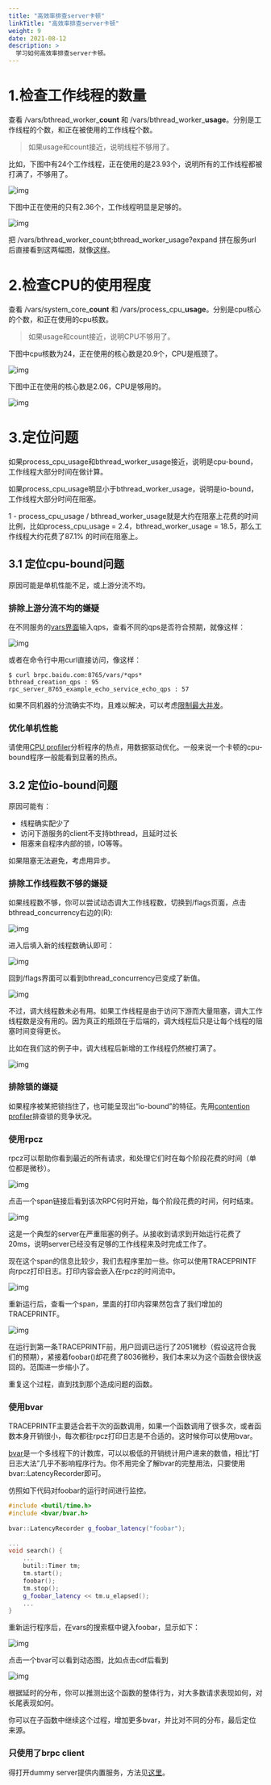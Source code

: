 ```yaml
---
title: "高效率排查server卡顿"
linkTitle: "高效率排查server卡顿"
weight: 9
date: 2021-08-12
description: >
  学习如何高效率排查server卡顿。
---
```

# 1.检查工作线程的数量

查看 /vars/bthread_worker_**count** 和 /vars/bthread_worker_**usage**。分别是工作线程的个数，和正在被使用的工作线程个数。

> 如果usage和count接近，说明线程不够用了。

比如，下图中有24个工作线程，正在使用的是23.93个，说明所有的工作线程都被打满了，不够用了。

![img](../images/full_worker_usage.png)

下图中正在使用的只有2.36个，工作线程明显是足够的。

![img](../images/normal_worker_usage.png)

把 /vars/bthread_worker_count;bthread_worker_usage?expand 拼在服务url后直接看到这两幅图，就像[这样](http://brpc.baidu.com:8765/vars/bthread_worker_count;bthread_worker_usage?expand)。

# 2.检查CPU的使用程度

查看 /vars/system_core_**count** 和 /vars/process_cpu_**usage**。分别是cpu核心的个数，和正在使用的cpu核数。

> 如果usage和count接近，说明CPU不够用了。

下图中cpu核数为24，正在使用的核心数是20.9个，CPU是瓶颈了。

![img](../images/high_cpu_usage.png)

下图中正在使用的核心数是2.06，CPU是够用的。

![img](../images/normal_cpu_usage.png)

# 3.定位问题

如果process_cpu_usage和bthread_worker_usage接近，说明是cpu-bound，工作线程大部分时间在做计算。

如果process_cpu_usage明显小于bthread_worker_usage，说明是io-bound，工作线程大部分时间在阻塞。

1 - process_cpu_usage / bthread_worker_usage就是大约在阻塞上花费的时间比例，比如process_cpu_usage = 2.4，bthread_worker_usage = 18.5，那么工作线程大约花费了87.1% 的时间在阻塞上。

## 3.1 定位cpu-bound问题

原因可能是单机性能不足，或上游分流不均。

### 排除上游分流不均的嫌疑

在不同服务的[vars界面](http://brpc.baidu.com:8765/vars)输入qps，查看不同的qps是否符合预期，就像这样：

![img](../images/bthread_creation_qps.png)

或者在命令行中用curl直接访问，像这样：

```shell
$ curl brpc.baidu.com:8765/vars/*qps*
bthread_creation_qps : 95
rpc_server_8765_example_echo_service_echo_qps : 57
```

如果不同机器的分流确实不均，且难以解决，可以考虑[限制最大并发](server.md#限制最大并发)。

### 优化单机性能

请使用[CPU profiler](cpu_profiler.md)分析程序的热点，用数据驱动优化。一般来说一个卡顿的cpu-bound程序一般能看到显著的热点。

## 3.2 定位io-bound问题

原因可能有：

- 线程确实配少了
- 访问下游服务的client不支持bthread，且延时过长
- 阻塞来自程序内部的锁，IO等等。

如果阻塞无法避免，考虑用异步。

### 排除工作线程数不够的嫌疑

如果线程数不够，你可以尝试动态调大工作线程数，切换到/flags页面，点击bthread_concurrency右边的(R):

![img](../images/bthread_concurrency_1.png)

进入后填入新的线程数确认即可：

![img](../images/bthread_concurrency_2.png)

回到/flags界面可以看到bthread_concurrency已变成了新值。

![img](../images/bthread_concurrency_3.png)

不过，调大线程数未必有用。如果工作线程是由于访问下游而大量阻塞，调大工作线程数是没有用的。因为真正的瓶颈在于后端的，调大线程后只是让每个线程的阻塞时间变得更长。

比如在我们这的例子中，调大线程后新增的工作线程仍然被打满了。

![img](../images/full_worker_usage_2.png)

### 排除锁的嫌疑

如果程序被某把锁挡住了，也可能呈现出“io-bound”的特征。先用[contention profiler](contention_profiler.md)排查锁的竞争状况。

### 使用rpcz

rpcz可以帮助你看到最近的所有请求，和处理它们时在每个阶段花费的时间（单位都是微秒）。

![img](../images/rpcz.png)

点击一个span链接后看到该次RPC何时开始，每个阶段花费的时间，何时结束。

![img](../images/rpcz_2.png)

这是一个典型的server在严重阻塞的例子。从接收到请求到开始运行花费了20ms，说明server已经没有足够的工作线程来及时完成工作了。

现在这个span的信息比较少，我们去程序里加一些。你可以使用TRACEPRINTF向rpcz打印日志。打印内容会嵌入在rpcz的时间流中。

![img](../images/trace_printf.png)

重新运行后，查看一个span，里面的打印内容果然包含了我们增加的TRACEPRINTF。

![img](../images/rpcz_3.png)

在运行到第一条TRACEPRINTF前，用户回调已运行了2051微秒（假设这符合我们的预期），紧接着foobar()却花费了8036微秒，我们本来以为这个函数会很快返回的。范围进一步缩小了。

重复这个过程，直到找到那个造成问题的函数。

### 使用bvar

TRACEPRINTF主要适合若干次的函数调用，如果一个函数调用了很多次，或者函数本身开销很小，每次都往rpcz打印日志是不合适的。这时候你可以使用bvar。

[bvar](bvar.md)是一个多线程下的计数库，可以以极低的开销统计用户递来的数值，相比“打日志大法”几乎不影响程序行为。你不用完全了解bvar的完整用法，只要使用bvar::LatencyRecorder即可。

仿照如下代码对foobar的运行时间进行监控。

```c++
#include <butil/time.h>
#include <bvar/bvar.h>
 
bvar::LatencyRecorder g_foobar_latency("foobar");
 
...
void search() {
    ...
    butil::Timer tm;
    tm.start();
    foobar();
    tm.stop();
    g_foobar_latency << tm.u_elapsed();
    ...
}
```

重新运行程序后，在vars的搜索框中键入foobar，显示如下：

![img](../images/foobar_bvar.png)

点击一个bvar可以看到动态图，比如点击cdf后看到

![img](../images/foobar_latency_cdf.png)

根据延时的分布，你可以推测出这个函数的整体行为，对大多数请求表现如何，对长尾表现如何。

你可以在子函数中继续这个过程，增加更多bvar，并比对不同的分布，最后定位来源。

### 只使用了brpc client

得打开dummy server提供内置服务，方法见[这里](dummy_server.md)。